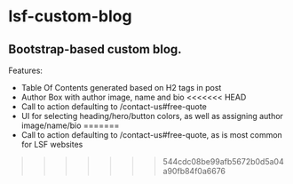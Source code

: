 # lsf-custom-blog

## Bootstrap-based custom blog.

Features:

- Table Of Contents generated based on H2 tags in post
- Author Box with author image, name and bio
<<<<<<< HEAD
- Call to action defaulting to /contact-us#free-quote
- UI for selecting heading/hero/button colors, as well as assigning author image/name/bio
=======
- Call to action defaulting to /contact-us#free-quote, as is most common for LSF websites
  
>>>>>>> 544cdc08be99afb5672b0d5a04a90fb84f0a6676
